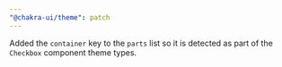 ```yaml
---
"@chakra-ui/theme": patch
---
```


Added the `container` key to the `parts` list so it is detected as part of the `Checkbox` component theme types.
